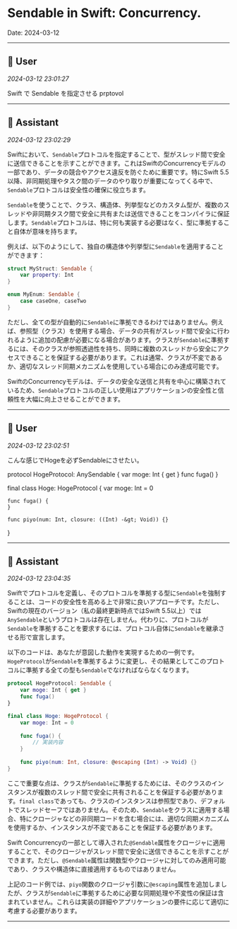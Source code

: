 # Sendable in Swift: Concurrency.

Date: 2024-03-12

---

## 👤 User
*2024-03-12 23:01:27*

Swift で Sendable を指定させる prptovol

---

## 🤖 Assistant
*2024-03-12 23:02:29*

Swiftにおいて、`Sendable`プロトコルを指定することで、型がスレッド間で安全に送信できることを示すことができます。これはSwiftのConcurrencyモデルの一部であり、データの競合やアクセス違反を防ぐために重要です。特にSwift 5.5以降、非同期処理やタスク間のデータのやり取りが重要になってくる中で、`Sendable`プロトコルは安全性の確保に役立ちます。

`Sendable`を使うことで、クラス、構造体、列挙型などのカスタム型が、複数のスレッドや非同期タスク間で安全に共有または送信できることをコンパイラに保証します。`Sendable`プロトコルは、特に何も実装する必要はなく、型に準拠すること自体が意味を持ちます。

例えば、以下のようにして、独自の構造体や列挙型に`Sendable`を適用することができます：

```swift
struct MyStruct: Sendable {
    var property: Int
}

enum MyEnum: Sendable {
    case caseOne, caseTwo
}
```

ただし、全ての型が自動的に`Sendable`に準拠できるわけではありません。例えば、参照型（クラス）を使用する場合、データの共有がスレッド間で安全に行われるように追加の配慮が必要になる場合があります。クラスが`Sendable`に準拠するには、そのクラスが参照透過性を持ち、同時に複数のスレッドから安全にアクセスできることを保証する必要があります。これは通常、クラスが不変であるか、適切なスレッド同期メカニズムを使用している場合にのみ達成可能です。

SwiftのConcurrencyモデルは、データの安全な送信と共有を中心に構築されているため、`Sendable`プロトコルの正しい使用はアプリケーションの安全性と信頼性を大幅に向上させることができます。

---

## 👤 User
*2024-03-12 23:02:51*

こんな感じでHogeを必ずSendableにさせたい。

protocol HogeProtocol: AnySendable {
    var moge: Int { get }
    func fuga()
}

final class Hoge: HogeProtocol {
    var moge: Int = 0
    
    func fuga() {
    }
    
    func piyo(num: Int, closure: ((Int) -&gt; Void)) {}
}

---

## 🤖 Assistant
*2024-03-12 23:04:35*

Swiftでプロトコルを定義し、そのプロトコルを準拠する型に`Sendable`を強制することは、コードの安全性を高める上で非常に良いアプローチです。ただし、Swiftの現在のバージョン（私の最終更新時点ではSwift 5.5以上）では`AnySendable`というプロトコルは存在しません。代わりに、プロトコルが`Sendable`を準拠することを要求するには、プロトコル自体に`Sendable`を継承させる形で宣言します。

以下のコードは、あなたが意図した動作を実現するための一例です。`HogeProtocol`が`Sendable`を準拠するように変更し、その結果としてこのプロトコルに準拠する全ての型も`Sendable`でなければならなくなります。

```swift
protocol HogeProtocol: Sendable {
    var moge: Int { get }
    func fuga()
}

final class Hoge: HogeProtocol {
    var moge: Int = 0
    
    func fuga() {
        // 実装内容
    }
    
    func piyo(num: Int, closure: @escaping (Int) -> Void) {}
}
```

ここで重要な点は、クラスが`Sendable`に準拠するためには、そのクラスのインスタンスが複数のスレッド間で安全に共有されることを保証する必要があります。`final class`であっても、クラスのインスタンスは参照型であり、デフォルトでスレッドセーフではありません。そのため、`Sendable`をクラスに適用する場合、特にクロージャなどの非同期コードを含む場合には、適切な同期メカニズムを使用するか、インスタンスが不変であることを保証する必要があります。

Swift Concurrencyの一部として導入された`@Sendable`属性をクロージャに適用することで、そのクロージャがスレッド間で安全に送信できることを示すことができます。ただし、`@Sendable`属性は関数型やクロージャに対してのみ適用可能であり、クラスや構造体に直接適用するものではありません。

上記のコード例では、`piyo`関数のクロージャ引数に`@escaping`属性を追加しましたが、クラスが`Sendable`に準拠するために必要な同期処理や不変性の保証は含まれていません。これらは実装の詳細やアプリケーションの要件に応じて適切に考慮する必要があります。

---
